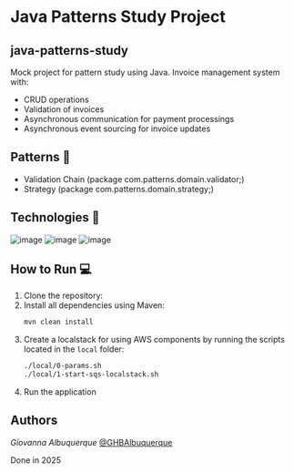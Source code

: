 # Java Patterns Study Project
## java-patterns-study

Mock project for pattern study using Java.
Invoice management system with:
+ CRUD operations
+ Validation of invoices
+ Asynchronous communication for payment processings
+ Asynchronous event sourcing for invoice updates

## Patterns :checkered_flag:
- Validation Chain (package com.patterns.domain.validator;)
- Strategy (package com.patterns.domain.strategy;)

## Technologies :robot:

![image](https://img.shields.io/badge/Java-E97627?style=for-the-badge&logo=Java&logoColor=white)
![image](https://img.shields.io/badge/Spring-6DB33F?style=for-the-badge&logo=spring&logoColor=white)
![image](https://img.shields.io/badge/AWS-FF9900?style=for-the-badge&logo=AWS&logoColor=black)

## How to Run :computer:

1. Clone the repository:
2. Install all dependencies using Maven:
   ```bash
   mvn clean install
   ```
3. Create a localstack for using AWS components by running the scripts located in the `local` folder:
   ```bash
   ./local/0-params.sh
   ./local/1-start-sqs-localstack.sh
   ```
4. Run the application

## Authors

*Giovanna Albuquerque* [@GHBAlbuquerque](https://github.com/GHBAlbuquerque)

Done in 2025